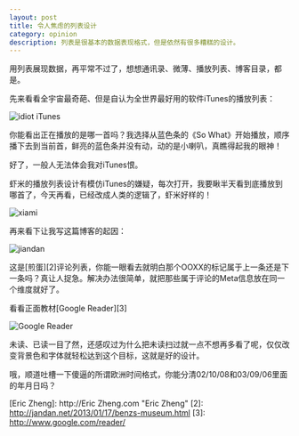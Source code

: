 ```yaml
---
layout: post
title: 令人焦虑的列表设计
category: opinion
description: 列表是很基本的数据表现格式，但是依然有很多糟糕的设计。
---
```


用列表展现数据，再平常不过了，想想通讯录、微薄、播放列表、博客目录，都是。

先来看看全宇宙最奇葩、但是自认为全世界最好用的软件iTunes的播放列表：

![idiot iTunes](http://ww4.sinaimg.cn/large/8b8af2c8jw1e0wkevnm8yj.jpg)

你能看出正在播放的是哪一首吗？我选择从蓝色条的《So What》开始播放，顺序播下去到当前首，鲜亮的蓝色条并没有动，动的是小喇叭，真瞧得起我的眼神！

好了，一般人无法体会我对iTunes恨。

虾米的播放列表设计有模仿iTunes的嫌疑，每次打开，我要瞅半天看到底播放到哪首了，今天再看，已经改成人类的逻辑了，虾米好样的！

![xiami](http://ww4.sinaimg.cn/large/8b8af2c8jw1e0wkn980w6j.jpg)

再来看下让我写这篇博客的起因：

![jiandan](http://ww1.sinaimg.cn/large/8b8af2c8jw1e0wkr4pg14j.jpg)

这是[煎蛋][2]评论列表，你能一眼看去就明白那个OOXX的标记属于上一条还是下一条吗？真让人捉急。解决办法很简单，就把那些属于评论的Meta信息放在同一个维度就好了。

看看正面教材[Google Reader][3]

![Google Reader](http://ww1.sinaimg.cn/large/8b8af2c8jw1e0wkx96e78j.jpg)

未读、已读一目了然，还感叹过为什么把未读扫过就一点不想再多看了呢，仅仅改变背景色和字体就轻松达到这个目标，这就是好的设计。

哦，顺道吐槽一下傻逼的所谓欧洲时间格式，你能分清02/10/08和03/09/06里面的年月日吗？

[Eric Zheng]:    http://Eric Zheng.com  "Eric Zheng"
[2]: http://jandan.net/2013/01/17/benzs-museum.html
[3]: http://www.google.com/reader/
